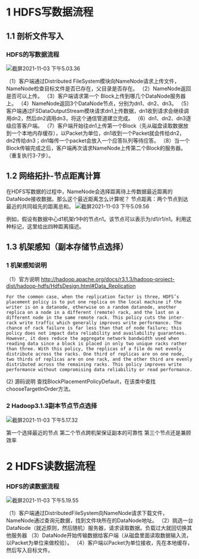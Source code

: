 # 1 HDFS写数据流程
## 1.1 剖析文件写入
### HDFS的写数据流程
![截屏2021-11-03 下午5.03.36](assets/%E6%88%AA%E5%B1%8F2021-11-03%20%E4%B8%8B%E5%8D%885.03.36.png)

（1）客户端通过Distributed FileSystem模块向NameNode请求上传文件，NameNode检查目标文件是否已存在，父目录是否存在。
（2）NameNode返回是否可以上传。
（3）客户端请求第一个 Block上传到哪几个DataNode服务器上。
（4）NameNode返回3个DataNode节点，分别为dn1、dn2、dn3。
（5）客户端通过FSDataOutputStream模块请求dn1上传数据，dn1收到请求会继续调用dn2，然后dn2调用dn3，将这个通信管道建立完成。
（6）dn1、dn2、dn3逐级应答客户端。
（7）客户端开始往dn1上传第一个Block（先从磁盘读取数据放到一个本地内存缓存），以Packet为单位，dn1收到一个Packet就会传给dn2，dn2传给dn3；dn1每传一个packet会放入一个应答队列等待应答。
（8）当一个Block传输完成之后，客户端再次请求NameNode上传第二个Block的服务器。（重复执行3-7步）。

## 1.2 网络拓扑-节点距离计算
在HDFS写数据的过程中，NameNode会选择距离待上传数据最近距离的DataNode接收数据。那么这个最近距离怎么计算呢？
节点距离：两个节点到达最近的共同祖先的距离总和。
![截屏2021-11-03 下午5.09.56](assets/%E6%88%AA%E5%B1%8F2021-11-03%20%E4%B8%8B%E5%8D%885.09.56.png)

例如，假设有数据中心d1机架r1中的节点n1。该节点可以表示为/d1/r1/n1。利用这种标记，这里给出四种距离描述。

## 1.3 机架感知（副本存储节点选择）
### 1 机架感知说明
（1）官方说明
http://hadoop.apache.org/docs/r3.1.3/hadoop-project-dist/hadoop-hdfs/HdfsDesign.html#Data_Replication
```
For the common case, when the replication factor is three, HDFS’s placement policy is to put one replica on the local machine if the writer is on a datanode, otherwise on a random datanode, another replica on a node in a different (remote) rack, and the last on a different node in the same remote rack. This policy cuts the inter-rack write traffic which generally improves write performance. The chance of rack failure is far less than that of node failure; this policy does not impact data reliability and availability guarantees. However, it does reduce the aggregate network bandwidth used when reading data since a block is placed in only two unique racks rather than three. With this policy, the replicas of a file do not evenly distribute across the racks. One third of replicas are on one node, two thirds of replicas are on one rack, and the other third are evenly distributed across the remaining racks. This policy improves write performance without compromising data reliability or read performance.
```
(2) 源码说明
查找BlockPlacementPolicyDefault，在该类中查找chooseTargetInOrder方法。

### 2 Hadoop3.1.3副本节点节点选择
![截屏2021-11-03 下午5.17.32](assets/%E6%88%AA%E5%B1%8F2021-11-03%20%E4%B8%8B%E5%8D%885.17.32.png)

第一个选择最近的节点
第二个节点跨机架保证副本的可靠性
第三个节点还是兼顾效率

# 2 HDFS读数据流程
### HDFS的读数据流程

![截屏2021-11-03 下午5.19.55](assets/%E6%88%AA%E5%B1%8F2021-11-03%20%E4%B8%8B%E5%8D%885.19.55.png)

（1）客户端通过DistributedFileSystem向NameNode请求下载文件，NameNode通过查询元数据，找到文件块所在的DataNode地址。
（2）挑选一台DataNode（就近原则，然后随机）服务器，请求读取数据。负载过大就回切换其他服务器
（3）DataNode开始传输数据给客户端（从磁盘里面读取数据输入流，以Packet为单位来做校验）。
（4）客户端以Packet为单位接收，先在本地缓存，然后写入目标文件。